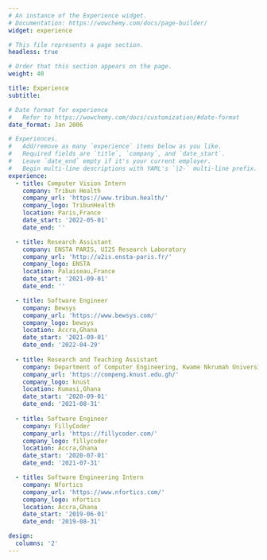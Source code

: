 ```yaml
---
# An instance of the Experience widget.
# Documentation: https://wowchemy.com/docs/page-builder/
widget: experience

# This file represents a page section.
headless: true

# Order that this section appears on the page.
weight: 40

title: Experience
subtitle:

# Date format for experience
#   Refer to https://wowchemy.com/docs/customization/#date-format
date_format: Jan 2006

# Experiences.
#   Add/remove as many `experience` items below as you like.
#   Required fields are `title`, `company`, and `date_start`.
#   Leave `date_end` empty if it's your current employer.
#   Begin multi-line descriptions with YAML's `|2-` multi-line prefix.
experience:
  - title: Computer Vision Intern
    company: Tribun Health
    company_url: 'https://www.tribun.health/'
    company_logo: TribunHealth
    location: Paris,France
    date_start: '2022-05-01'
    date_end: ''

  - title: Research Assistant
    company: ENSTA PARIS, UI2S Research Laboratory
    company_url: 'http://u2is.ensta-paris.fr/'
    company_logo: ENSTA
    location: Palaiseau,France
    date_start: '2021-09-01'
    date_end: ''

  - title: Software Engineer
    company: Bewsys
    company_url: 'https://www.bewsys.com/'
    company_logo: bewsys
    location: Accra,Ghana
    date_start: '2021-09-01'
    date_end: '2022-04-29'
        
  - title: Research and Teaching Assistant
    company: Department of Computer Engineering, Kwame Nkrumah University of Science and Technology
    company_url: 'https://compeng.knust.edu.gh/'
    company_logo: knust
    location: Kumasi,Ghana
    date_start: '2020-09-01'
    date_end: '2021-08-31'
   
  - title: Software Engineer
    company: FillyCoder
    company_url: 'https://fillycoder.com/'
    company_logo: fillycoder
    location: Accra,Ghana
    date_start: '2020-07-01'
    date_end: '2021-07-31'

  - title: Software Engineering Intern
    company: Nfortics
    company_url: 'https://www.nfortics.com/'
    company_logo: nfortics
    location: Accra,Ghana
    date_start: '2019-06-01'
    date_end: '2019-08-31'

design:
  columns: '2'
---
```

